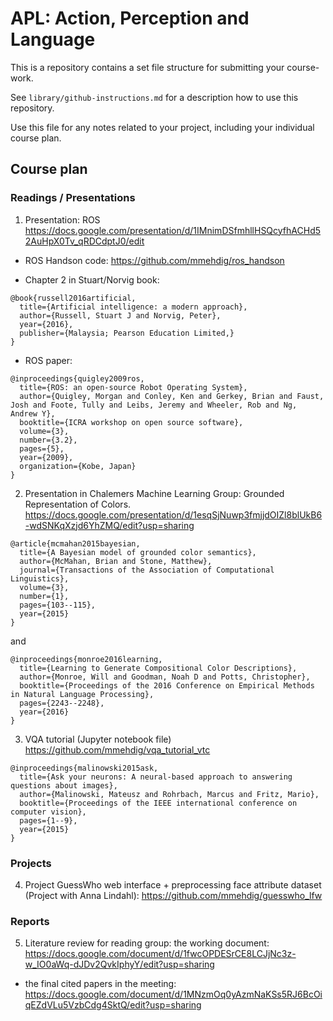 # APL: Action, Perception and Language

This is a repository contains a set file structure for submitting your course-work.

See `library/github-instructions.md` for a description how to use this repository.

Use this file for any notes related to your project, including your individual course plan.


## Course plan

### Readings / Presentations
1. Presentation: ROS
https://docs.google.com/presentation/d/1IMnimDSfmhllHSQcyfhACHd52AuHpX0Tv_qRDCdptJ0/edit

- ROS Handson code:
https://github.com/mmehdig/ros_handson

- Chapter 2 in Stuart/Norvig book:
```
@book{russell2016artificial,
  title={Artificial intelligence: a modern approach},
  author={Russell, Stuart J and Norvig, Peter},
  year={2016},
  publisher={Malaysia; Pearson Education Limited,}
}
```

- ROS paper:
```
@inproceedings{quigley2009ros,
  title={ROS: an open-source Robot Operating System},
  author={Quigley, Morgan and Conley, Ken and Gerkey, Brian and Faust, Josh and Foote, Tully and Leibs, Jeremy and Wheeler, Rob and Ng, Andrew Y},
  booktitle={ICRA workshop on open source software},
  volume={3},
  number={3.2},
  pages={5},
  year={2009},
  organization={Kobe, Japan}
}
```


2. Presentation in Chalemers Machine Learning Group: Grounded Representation of Colors.
https://docs.google.com/presentation/d/1esqSjNuwp3fmjjdOIZl8blUkB6-wdSNKqXzjd6YhZMQ/edit?usp=sharing

```
@article{mcmahan2015bayesian,
  title={A Bayesian model of grounded color semantics},
  author={McMahan, Brian and Stone, Matthew},
  journal={Transactions of the Association of Computational Linguistics},
  volume={3},
  number={1},
  pages={103--115},
  year={2015}
}
```
and 
```
@inproceedings{monroe2016learning,
  title={Learning to Generate Compositional Color Descriptions},
  author={Monroe, Will and Goodman, Noah D and Potts, Christopher},
  booktitle={Proceedings of the 2016 Conference on Empirical Methods in Natural Language Processing},
  pages={2243--2248},
  year={2016}
}
```

3. VQA tutorial (Jupyter notebook file)
https://github.com/mmehdig/vqa_tutorial_vtc

```
@inproceedings{malinowski2015ask,
  title={Ask your neurons: A neural-based approach to answering questions about images},
  author={Malinowski, Mateusz and Rohrbach, Marcus and Fritz, Mario},
  booktitle={Proceedings of the IEEE international conference on computer vision},
  pages={1--9},
  year={2015}
}
```

### Projects

4. Project GuessWho web interface + preprocessing face attribute dataset (Project with Anna Lindahl):
https://github.com/mmehdig/guesswho_lfw

### Reports
5. Literature review for reading group:
the working document:
https://docs.google.com/document/d/1fwcOPDESrCE8LCJjNc3z-w_IO0aWq-dJDv2QvkIphyY/edit?usp=sharing

- the final cited papers in the meeting:
https://docs.google.com/document/d/1MNzmOq0yAzmNaKSs5RJ6BcOiqEZdVLu5VzbCdg4SktQ/edit?usp=sharing

